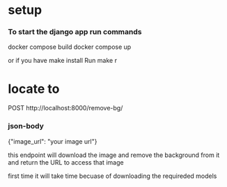 # setup

### To start the django app run commands

docker compose build 
docker compose up

or if you have make install 
Run make r

# locate to 

POST http://localhost:8000/remove-bg/

### json-body
{"image_url": "your image url"}

this endpoint will download the image and remove the background from it and return the URL to access that image

first time it will take time becuase of downloading the requireded models
